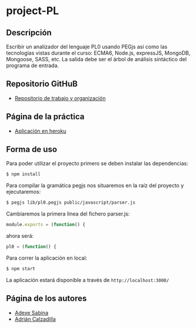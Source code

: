 # project-PL

## Descripción

Escribir un analizador del lenguaje PL0 usando PEGjs así como las tecnologías vistas durante el curso: ECMA6, Node.js, expressJS, MongoDB, Mongoose, SASS, etc. La salida debe ser el árbol de análisis sintáctico del programa de entrada.

## Repositorio GitHuB

* [Repositorio de trabajo y organización](https://github.com/ULL-ESIT-GRADOII-PL/proyecto-adrian_adexe)

## Página de la práctica

* [Aplicación en heroku](https://analizador-pl0-adrian-adexe.herokuapp.com/)

## Forma de uso

Para poder utilizar el proyecto primero se deben instalar las dependencias:

```bash
$ npm install
```

Para compilar la gramática pegjs nos situaremos en la raíz del proyecto y ejecutaremos:

```bash
$ pegjs lib/pl0.pegjs public/javascript/parser.js
```

Cambiaremos la primera línea del fichero parser.js:
```js
module.exports = (function() {
```
ahora será:
```js
pl0 = (function() {
```

Para correr la aplicación en local:

```bash
$ npm start
```

La aplicación estará disponible a través de `http://localhost:3000/`
## Página de los autores

* [Adexe Sabina](http://alu0100769609.github.io/)
* [Adrián Calzadilla](http://adcalzadilla.github.io/)
